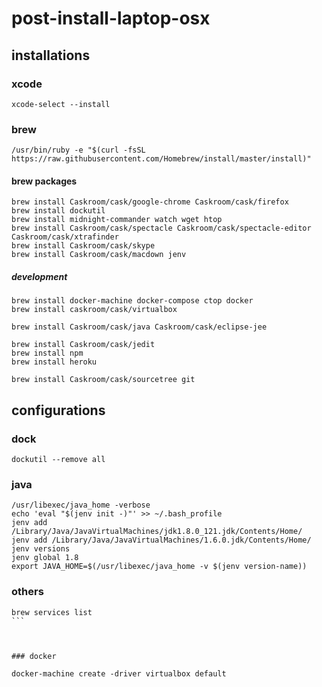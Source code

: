 # post-install-laptop-osx

##  installations

### xcode

```
xcode-select --install
```

### brew

```
/usr/bin/ruby -e "$(curl -fsSL https://raw.githubusercontent.com/Homebrew/install/master/install)"
```

#### brew packages

```
brew install Caskroom/cask/google-chrome Caskroom/cask/firefox
brew install dockutil
brew install midnight-commander watch wget htop
brew install Caskroom/cask/spectacle Caskroom/cask/spectacle-editor Caskroom/cask/xtrafinder
brew install Caskroom/cask/skype
brew install Caskroom/cask/macdown jenv

```

##### development

```
brew install docker-machine docker-compose ctop docker
brew install caskroom/cask/virtualbox

brew install Caskroom/cask/java Caskroom/cask/eclipse-jee

brew install Caskroom/cask/jedit
brew install npm
brew install heroku

brew install Caskroom/cask/sourcetree git

```


## configurations

### dock

```
dockutil --remove all
```

### java

```
/usr/libexec/java_home -verbose
echo 'eval "$(jenv init -)"' >> ~/.bash_profile
jenv add /Library/Java/JavaVirtualMachines/jdk1.8.0_121.jdk/Contents/Home/
jenv add /Library/Java/JavaVirtualMachines/1.6.0.jdk/Contents/Home/
jenv versions
jenv global 1.8
export JAVA_HOME=$(/usr/libexec/java_home -v $(jenv version-name))
```

### others

````
brew services list
```



### docker

docker-machine create -driver virtualbox default



